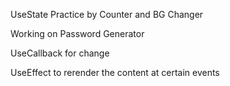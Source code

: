 UseState Practice by Counter and BG Changer

Working on Password Generator

UseCallback for change

UseEffect to rerender the content at certain events